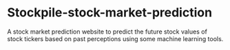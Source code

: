 # Stockpile-stock-market-prediction
A stock market prediction website to predict the future stock values of stock tickers based on past perceptions using some machine learning tools. 
